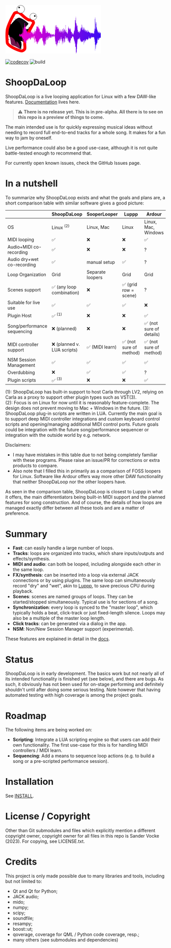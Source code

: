 ![Logo](./src/shoopdaloop/resources/logo-small.png)

[![codecov](https://codecov.io/github/SanderVocke/shoopdaloop/graph/badge.svg?token=15RLMBAYV7)](https://codecov.io/github/SanderVocke/shoopdaloop)
![build](https://github.com/sandervocke/shoopdaloop/actions/workflows/build_and_test.yml/badge.svg)

# ShoopDaLoop

ShoopDaLoop is a live looping application for Linux with a few DAW-like features. [Documentation](https://sandervocke.github.io/shoopdaloop/) lives here.

> :warning: **There is no release yet. This is in pre-alpha. All there is to see on this repo is a preview of things to come.**

The main intended use is for quickly expressing musical ideas without needing to record full end-to-end tracks for a whole song. It makes for a fun way to jam by oneself.

Live performance could also be a good use-case, although it is not quite battle-tested enough to recommend that.

For currently open known issues, check the GitHub Issues page.

# In a nutshell

To summarize why ShoopDaLoop exists and what the goals and plans are, a short comparison table with similar software gives a good picture:

|                             | ShoopDaLoop               | SooperLooper     | Luppp                  | Ardour                   |
|-----------------------------|---------------------------|------------------|------------------------|--------------------------|
| OS                          | Linux <sup>(2)</sup>      | Linux, Mac       | Linux                    | Linux, Mac, Windows    |
| MIDI looping                | ✅                        | ❌              | ❌                       | ✅                      |
| Audio+MIDI co-recording     | ✅                        | ❌              | ❌                       | ?                      |
| Audio dry+wet co-recording  | ✅                        | manual setup     | ✅                      | ?                      |
| Loop Organization           | Grid                      | Separate loopers | Grid                     | Grid                   |
| Scenes support              | ✅ (any loop combination) | ❌              | ✅ (grid row = scene)    | ?                      |
| Suitable for live use       | ✅                        | ✅               | ✅                      | ❌                      |
| Plugin Host                 | ✅ <sup>(1)</sup>         | ❌               | ❌                      | ✅                      |
| Song/performance sequencing | ❌ (planned)              | ❌               | ❌                      | ✅ (not sure of details) |
| MIDI controller support     | ❌ (planned v. LUA scripts) | ✅ (MIDI learn)  | ✅ (not sure of method) | ✅ (not sure of method) |
| NSM Session Management      | ✅                        | ✅               | ✅                      | ✅                      |
| Overdubbing                 | ❌                        | ✅               | ✅                      | ?                      |
| Plugin scripts              | ✅ <sup>(3)</sup>         | ❌               | ❌                      | ✅                     |

(1): ShoopDaLoop has built-in support to host Carla through LV2, relying on Carla as a proxy to support other plugin types such as VST(3). <br>
(2): Focus is on Linux for now until it is reasonably feature-complete. The design does not prevent moving to Mac + Windows in the future.
(3): ShoopDaLoop plug-in scripts are written in LUA. Currently the main goal is to support deep MIDI controller integrations and custom keyboard control scripts and opening/managing additional MIDI control ports. Future goals could be integration with the future song/performance sequencer or integration with the outside world by e.g. network.

Disclaimers:

- I may have mistakes in this table due to not being completely familiar with these programs. Please raise an issue/PR for corrections or extra products to compare.
- Also note that I filled this in primarily as a comparison of FOSS loopers for Linux. Software like Ardour offers way more other DAW functionality that neither ShoopDaLoop nor the other loopers have.

As seen in the comparison table, ShoopDaLoop is closest to Luppp in what it offers, the main differentiators being built-in MIDI support and the planned features for song construction. And of course, the details of how loops are managed exactly differ between all these tools and are a matter of preference.

# Summary

- **Fast**: can easily handle a large number of loops.
- **Tracks**: loops are organized into tracks, which share inputs/outputs and effects/synthesis.
- **MIDI and audio**: can both be looped, including alongside each other in the same loop.
- **FX/synthesis**: can be inserted into a loop via external JACK connections or by using plugins. The same loop can simultaneously record "dry" and "wet", akin to [Luppp](http://openavproductions.com/luppp/), to save precious CPU during playback.
- **Scenes**: scenes are named groups of loops. They can be started/stopped simultaneously. Typical use is for sections of a song.
- **Synchronization**: every loop is synced to the "master loop", which typically holds a beat, click-track or just fixed-length silence. Loops may also be a multiple of the master loop length.
- **Click tracks**: can be generated via a dialog in the app.
- **NSM**: Non/New Session Manager support (experimental).

These features are explained in detail in the [docs](https://sandervocke.github.io/shoopdaloop/).

# Status

ShoopDaLoop is in early development. The basics work but not nearly all of its intended functionality is finished yet (see below), and there are bugs.
As such, it obviously has not been used for on-stage performing and definitely shouldn't until after doing some serious testing.
Note however that having automated testing with high coverage is among the project goals.

# Roadmap

The following items are being worked on:

- **Scripting**: Integrate a LUA scripting engine so that users can add their own functionality. The first use-case for this is for handling MIDI controllers / MIDI learn.
- **Sequencing**: Add a means to sequence loop actions (e.g. to build a song or a pre-scripted performance session).

# Installation

See [INSTALL](INSTALL.md).

# License / Copyright

Other than Git submodules and files which explicitly mention a different copyright owner, copyright owner for all files in this repo is Sander Vocke (2023).
For copying, see LICENSE.txt.

# Credits

This project is only made possible due to many libraries and tools, including but not limited to:
   
   - Qt and Qt for Python;
   - JACK audio;
   - mido;
   - numpy;
   - scipy;
   - soundfile;
   - resampy;
   - boost::ut;
   - qoverage, coverage for QML / Python code coverage, resp.;
   - many others (see submodules and dependencies)
